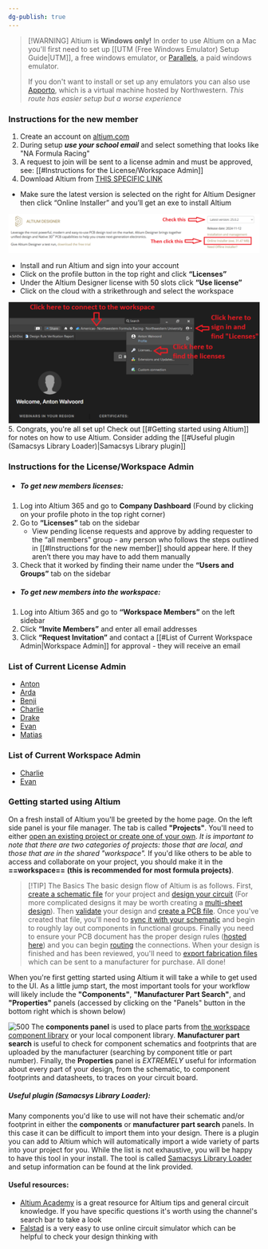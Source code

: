 ```yaml
---
dg-publish: true
---
```

>[!WARNING] Altium is **Windows only!**
>In order to use Altium on a Mac you'll first need to set up [[UTM (Free Windows Emulator) Setup Guide|UTM]], a free windows emulator, or [Parallels](https://www.parallels.com/), a paid windows emulator.
>
>If you don't want to install or set up any emulators you can also use [Apporto](https://northwestern.apporto.com/), which is a virtual machine hosted by Northwestern. *This route has easier setup but a worse experience*
### Instructions for the new member
1. Create an account on [altium.com](http://altium.com)
2. During setup ***use your school email*** and select something that looks like "NA Formula Racing"
3. A request to join will be sent to a license admin and must be approved, see: [[#Instructions for the License/Workspace Admin]]
4. Download Altium from [THIS SPECIFIC LINK](https://www.altium.com/products/downloads) 
- Make sure the latest version is selected on the right for Altium Designer then click “Online Installer” and you’ll get an exe to install Altium

![step1](https://github.com/antonwalvoord/nfr-megathread/blob/main/src/site/img/altium_onboarding/step1.PNG?raw=true)
- Install and run Altium and sign into your account
- Click on the profile button in the top right and click **“Licenses”**
- Under the Altium Designer license with 50 slots click **“Use license”**
- Click on the cloud with a strikethrough and select the workspace

![step2](https://github.com/antonwalvoord/nfr-megathread/blob/main/src/site/img/altium_onboarding/step2.PNG?raw=true)
5. Congrats, you're all set up! Check out [[#Getting started using Altium]] for notes on how to use Altium. Consider adding the [[#Useful plugin (Samacsys Library Loader)|Samacsys Library plugin]]
### Instructions for the License/Workspace Admin
- ##### To get new members licenses:
1. Log into Altium 365 and go to **Company Dashboard** (Found by clicking on your profile photo in the top right corner)
2. Go to **“Licenses”** tab on the sidebar
	- View pending license requests and approve by adding requester to the “all members" group - any person who follows the steps outlined in [[#Instructions for the new member]] should appear here. If they aren’t there you may have to add them manually
3. Check that it worked by finding their name under the **“Users and Groups”** tab on the sidebar
- ##### To get new members into the workspace:
1. Log into Altium 365 and go to **“Workspace Members”** on the left sidebar
2. Click **“Invite Members”** and enter all email addresses
3. Click **“Request Invitation”** and contact a [[#List of Current Workspace Admin|Workspace Admin]] for approval - they will receive an email
### List of Current License Admin
- [Anton](https://nufsae.slack.com/team/U05U23W4WJV)
- [Arda](https://nufsae.slack.com/team/U05U23X8S73)
- [Benji](https://nufsae.slack.com/team/U043TF8RB6F)
- [Charlie](https://nufsae.slack.com/team/U044676UDBK)
- [Drake](https://nufsae.slack.com/team/U043T3CEQ06)
- [Evan](https://nufsae.slack.com/team/U044SGB5Q78)
- [Matias](https://nufsae.slack.com/team/U05U26CDE49)
### List of Current Workspace Admin
- [Charlie](https://nufsae.slack.com/team/U044676UDBK)
- [Evan](https://nufsae.slack.com/team/U044SGB5Q78)
### Getting started using Altium
On a fresh install of Altium you'll be greeted by the home page. On the left side panel is your file manager. The tab is called **"Projects"**. You'll need to either [open an existing project or create one of your own](https://www.altium.com/documentation/altium-designer/creating-projects-documents). *It is important to note that there are two categories of projects: those that are local, and those that are in the shared "workspace".* If you'd like others to be able to access and collaborate on your project, you should make it in the **==workspace==** **(this is recommended for most formula projects)**.

>[!TIP] The Basics
The basic design flow of Altium is as follows. First, [create a schematic file](https://www.altium.com/documentation/altium-designer/schematic-capture#setting-up-a-schematic-document) for your project and [design your circuit](https://www.altium.com/documentation/altium-designer/schematic-capture#searching-for-and-placing-components) (For more complicated designs it may be worth creating a [multi-sheet design](https://www.altium.com/documentation/altium-designer/schematic-capture#creating-a-multi-sheet-design)). Then [validate](https://www.altium.com/documentation/altium-designer/design-validation) your design and [create a PCB file](https://www.altium.com/documentation/altium-designer/laying-out-your-pcb#setting-up-a-pcb-document). Once you've created that file, you'll need to [sync it with your schematic](https://www.altium.com/documentation/altium-designer/laying-out-your-pcb#placing-components) and begin to roughly lay out components in functional groups. Finally you need to ensure your PCB document has the proper design rules ([hosted here](https://drive.google.com/drive/folders/1BwvYNkELOf7sJ1a7A252MouveoW5z5zN?usp=drive_link)) and you can begin [routing](https://www.altium.com/documentation/altium-designer/interactive-routing-pcb) the connections. When your design is finished and has been reviewed, you'll need to [export fabrication files](https://www.altium.com/documentation/altium-designer/preparing-your-design-for-manufacture) which can be sent to a manufacturer for purchase. All done!

When you're first getting started using Altium it will take a while to get used to the UI. As a little jump start, the most important tools for your workflow will likely include the **"Components"**, **"Manufacturer Part Search"**, and **"Properties"** panels (accessed by clicking on the "Panels" button in the bottom right which is shown below)

![500](https://i.imgur.com/cn0aUNw.png)
The **components panel** is used to place parts from [the workspace component library](https://americas-northwestern-formula-racing-northwestern-univ-2.365.altium.com/components) or your local component library. **Manufacturer part search** is useful to check for component schematics and footprints that are uploaded by the manufacturer (searching by component title or part number). Finally, the **Properties** panel is *EXTREMELY* useful for information about every part of your design, from the schematic, to component footprints and datasheets, to traces on your circuit board.
##### Useful plugin (Samacsys Library Loader):
Many components you'd like to use will not have their schematic and/or footprint in either the **components** or **manufacturer part search** panels. In this case it can be difficult to import them into your design. There is a plugin you can add to Altium which will automatically import a wide variety of parts into your project for you. While the list is not exhaustive, you will be happy to have this tool in your install. The tool is called [Samacsys Library Loader](https://www.samacsys.com/altium-designer-library-instructions/) and setup information can be found at the link provided.
#### Useful resources:
- [Altium Academy](https://www.youtube.com/@AltiumAcademy) is a great resource for Altium tips and general circuit knowledge. If you have specific questions it's worth using the channel's search bar to take a look
- [Falstad](https://www.falstad.com/circuit/) is a very easy to use online circuit simulator which can be helpful to check your design thinking with